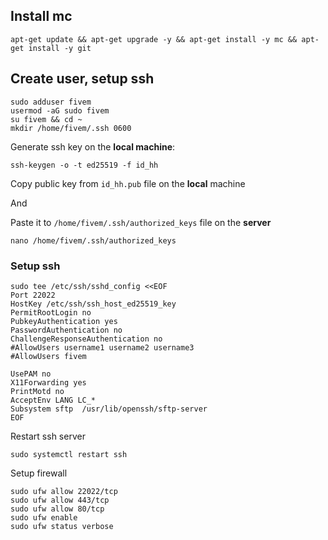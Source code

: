 ## Install mc

```
apt-get update && apt-get upgrade -y && apt-get install -y mc && apt-get install -y git
```

## Create user, setup ssh

```
sudo adduser fivem
usermod -aG sudo fivem
su fivem && cd ~
mkdir /home/fivem/.ssh 0600
```

Generate ssh key on the **local machine**:

```
ssh-keygen -o -t ed25519 -f id_hh
```

Copy public key from `id_hh.pub` file on the **local** machine

And

Paste it to `/home/fivem/.ssh/authorized_keys` file on the **server**

```
nano /home/fivem/.ssh/authorized_keys
```

### Setup ssh

```
sudo tee /etc/ssh/sshd_config <<EOF
Port 22022
HostKey /etc/ssh/ssh_host_ed25519_key
PermitRootLogin no
PubkeyAuthentication yes
PasswordAuthentication no
ChallengeResponseAuthentication no
#AllowUsers username1 username2 username3
#AllowUsers fivem

UsePAM no
X11Forwarding yes
PrintMotd no
AcceptEnv LANG LC_*
Subsystem sftp  /usr/lib/openssh/sftp-server
EOF
```

Restart ssh server

```
sudo systemctl restart ssh
```

Setup firewall

```
sudo ufw allow 22022/tcp
sudo ufw allow 443/tcp
sudo ufw allow 80/tcp
sudo ufw enable
sudo ufw status verbose
```
